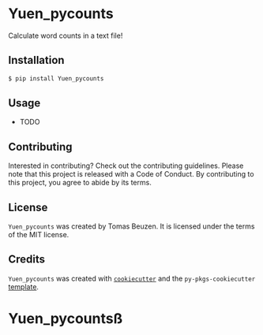 # Yuen_pycounts

Calculate word counts in a text file!

## Installation

```bash
$ pip install Yuen_pycounts
```

## Usage

- TODO

## Contributing

Interested in contributing? Check out the contributing guidelines. Please note that this project is released with a Code of Conduct. By contributing to this project, you agree to abide by its terms.

## License

`Yuen_pycounts` was created by Tomas Beuzen. It is licensed under the terms of the MIT license.

## Credits

`Yuen_pycounts` was created with [`cookiecutter`](https://cookiecutter.readthedocs.io/en/latest/) and the `py-pkgs-cookiecutter` [template](https://github.com/py-pkgs/py-pkgs-cookiecutter).

# Yuen_pycountsß
